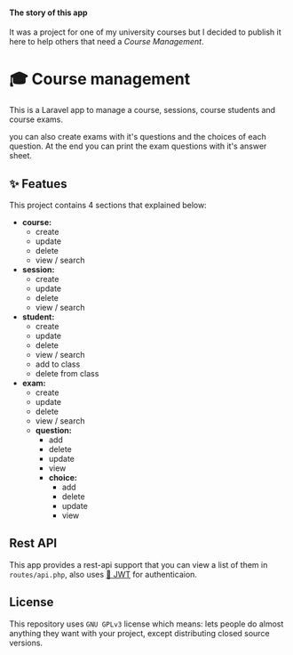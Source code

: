 #### The story of this app
It was a project for one of my university courses but I decided to publish it here to help others that need a *Course Management*.

# 🎓 Course management

This is a Laravel app to manage a course, sessions, course students and course exams.

you can also create exams with it's questions and the choices of each question. At the end you can print the exam questions with it's answer sheet.

## ✨ Featues
This project contains 4 sections that explained below:
- **course:**
   - create
   - update
   - delete
   - view / search  
- **session:**
   - create
   - update
   - delete
   - view / search
- **student:**
   - create
   - update
   - delete
   - view / search
   - add to class
   - delete from class
- **exam:**
   - create
   - update
   - delete
   - view / search
   - **question:**
      - add
      - delete
      - update
	  - view
	  - **choice:**
	     - add
		 - delete
		 - update
		 - view



## Rest API
This app provides a rest-api support that you can view a list of them in `routes/api.php`, also uses [🔐 JWT](https://github.com/tymondesigns/jwt-auth "🔐 JWT") for authenticaion.

## License
This repository uses `GNU GPLv3` license which means: lets people do almost anything they want with your project, except distributing closed source versions.